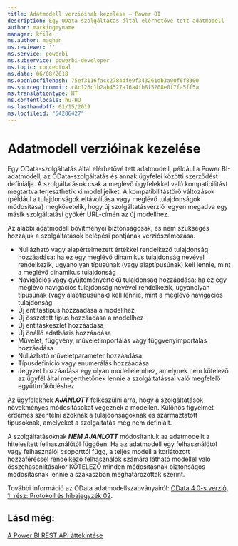 ```yaml
---
title: Adatmodell verzióinak kezelése – Power BI
description: Egy OData-szolgáltatás által elérhetővé tett adatmodell
author: markingmyname
manager: kfile
ms.author: maghan
ms.reviewer: ''
ms.service: powerbi
ms.subservice: powerbi-developer
ms.topic: conceptual
ms.date: 06/08/2018
ms.openlocfilehash: 75ef3116facc2784dfe9f343261db3a00f6f8300
ms.sourcegitcommit: c8c126c1b2ab4527a16a4fb8f5208e0f7fa5ff5a
ms.translationtype: HT
ms.contentlocale: hu-HU
ms.lasthandoff: 01/15/2019
ms.locfileid: "54286427"
---
```

# <a name="data-model-versioning"></a>Adatmodell verzióinak kezelése

Egy OData-szolgáltatás által elérhetővé tett adatmodell, például a Power BI-adatmodell, az OData-szolgáltatás és annak ügyfelei közötti szerződést definiálja. A szolgáltatások csak a meglévő ügyfelekkel való kompatibilitást megtartva terjeszthetik ki modelljeiket. A kompatibilitástörő változások (például a tulajdonságok eltávolítása vagy meglévő tulajdonságok módosítása) megkövetelik, hogy új szolgáltatásverzió legyen megadva egy másik szolgáltatási gyökér URL-címén az új modellhez.  
  
Az alábbi adatmodell bővítményei biztonságosak, és nem szükséges hozzájuk a szolgáltatások belépési pontjának verziószámozása.  
  
* Nullázható vagy alapértelmezett értékkel rendelkező tulajdonság hozzáadása: ha ez egy meglévő dinamikus tulajdonság nevével rendelkezik, ugyanolyan típusúnak (vagy alaptípusúnak) kell lennie, mint a meglévő dinamikus tulajdonság  
* Navigációs vagy gyűjteményértékű tulajdonság hozzáadása: ha ez egy meglévő navigációs tulajdonság nevével rendelkezik, ugyanolyan típusúnak (vagy alaptípusúnak) kell lennie, mint a meglévő navigációs tulajdonság  
* Új entitástípus hozzáadása a modellhez  
* Új összetett típus hozzáadása a modellhez  
* Új entitáskészlet hozzáadása  
* Új önálló adatbázis hozzáadása  
* Művelet, függvény, műveletimportálás vagy függvényimportálás hozzáadása
* Nullázható műveletparaméter hozzáadása  
* Típusdefiníció vagy enumerálás hozzáadása  
* Jegyzet hozzáadása egy olyan modellelemhez, amelynek nem kötelező az ügyfél által megérthetőnek lennie a szolgáltatással való megfelelő együttműködéshez  
  
Az ügyfeleknek ***AJÁNLOTT*** felkészülni arra, hogy a szolgáltatások növekményes módosításokat végeznek a modellen. Különös figyelmet érdemes szentelni azoknak a tulajdonságoknak és származtatott típusoknak, amelyeket a szolgáltatás még nem definiált.  
  
A szolgáltatásoknak ***NEM AJÁNLOTT*** módosítaniuk az adatmodellt a hitelesített felhasználótól függően. Ha az adatmodell egy felhasználótól vagy felhasználói csoporttól függ, a teljes modell a korlátozott hozzáféréssel rendelkező felhasználók számára látható modellel való összehasonlításakor KÖTELEZŐ minden módosításnak biztonságos módosításnak lennie a szakaszban meghatározottak szerint.  
  
További információ az OData adatmodellszabványairól: [OData 4.0-s verzió, 1. rész: Protokoll és hibajegyzék 02](http://docs.oasis-open.org/odata/odata/v4.0/odata-v4.0-part1-protocol.html).  
  
## <a name="see-also"></a>Lásd még:
[A Power BI REST API áttekintése](https://docs.microsoft.com/rest/api/power-bi/)  